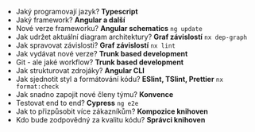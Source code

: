 * Jaký programovají jazyk? **Typescript**
* Jaký framework? **Angular a další**
* Nové verze frameworku? **Angular schematics** `ng update`
* Jak udržet aktuální diagram architektury? **Graf závislostí** `nx dep-graph`
* Jak spravovat závislosti? **Graf závislostí** `nx lint`
* Jak vydávat nové verze? **Trunk based development**
* Git - ale jaké workflow? **Trunk based development**
* Jak strukturovat zdrojáky? **Angular CLI**
* Jak sjednotit styl a formátování kódu? **ESlint, TSlint, Prettier** `nx format:check`
* Jak snadno zapojit nové členy týmu? **Konvence**
* Testovat end to end? **Cypress** `ng e2e`
* Jak to přizpůsobit více zákazníkům? **Kompozice knihoven**
* Kdo bude zodpovědný za kvalitu kódu? **Správci knihoven**
